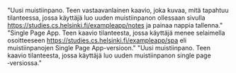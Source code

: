 "Uusi muistiinpano. Teen vastaavanlainen kaavio, joka kuvaa, mitä tapahtuu tilanteessa, jossa käyttäjä luo uuden muistiinpanon ollessaan sivulla https://studies.cs.helsinki.fi/exampleapp/notes ja painaa nappia tallenna."
"Single Page App. Teen kaavio tilanteesta, jossa käyttäjä menee selaimella osoitteeseen https://studies.cs.helsinki.fi/exampleapp/spa eli muistiinpanojen Single Page App-versioon."
"Uusi muistiinpano. Teen kaavio tilanteesta, jossa käyttäjä luo uuden muistiinpanon single page ‑versiossa."
